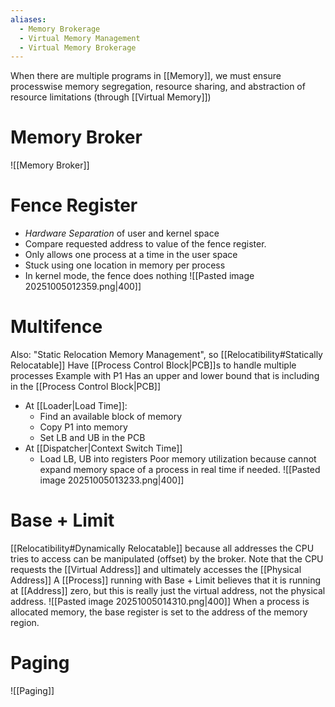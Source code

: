 ```yaml
---
aliases:
  - Memory Brokerage
  - Virtual Memory Management
  - Virtual Memory Brokerage
---
```


When there are multiple programs in [[Memory]], we must ensure processwise memory segregation, resource sharing, and abstraction of resource limitations (through [[Virtual Memory]])

# Memory Broker
![[Memory Broker]]
# Fence Register
* *Hardware Separation* of user and kernel space
* Compare requested address to value of the fence register. 
* Only allows one process at a time in the user space
* Stuck using one location in memory per process
* In kernel mode, the fence does nothing
![[Pasted image 20251005012359.png|400]]
# Multifence
Also: "Static Relocation Memory Management", so [[Relocatibility#Statically Relocatable]]
Have [[Process Control Block|PCB]]s to handle multiple processes
Example with P1
Has an upper and lower bound that is including in the [[Process Control Block|PCB]]
* At [[Loader|Load Time]]:
	* Find an available block of memory
	* Copy P1 into memory
	* Set LB and UB in the PCB
* At [[Dispatcher|Context Switch Time]]
	* Load LB, UB into registers
Poor memory utilization because cannot expand memory space of a process in real time if needed.
![[Pasted image 20251005013233.png|400]]

# Base + Limit
[[Relocatibility#Dynamically Relocatable]] because all addresses the CPU tries to access can be manipulated (offset) by the broker. Note that the CPU requests the [[Virtual Address]] and ultimately accesses the [[Physical Address]]
A [[Process]] running with Base + Limit believes that it is running at [[Address]] zero, but this is really just the virtual address, not the physical address.
![[Pasted image 20251005014310.png|400]]
When a process is allocated memory, the base register is set to the address of the memory region.

# Paging
![[Paging]]